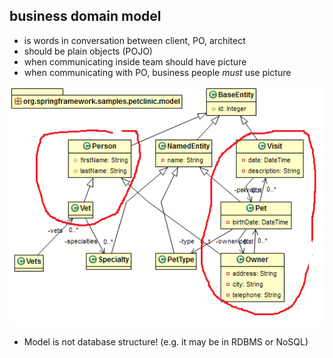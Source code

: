
## business domain model

- is words in conversation between client, PO, architect 
- should be plain objects (POJO) 
- when communicating inside team should have picture
- when communicating with PO, business people _must_ use picture

![](spring-petclinic/ModelClasses-annotated.png)

- Model is not database structure! (e.g. it may be in RDBMS or NoSQL) 
